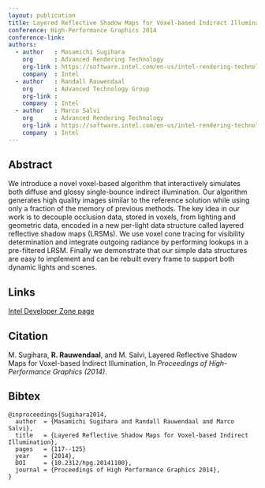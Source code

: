 ```yaml
---
layout: publication
title: Layered Reflective Shadow Maps for Voxel-based Indirect Illumination
conference: High-Performance Graphics 2014
conference-link: 
authors:
  - author   : Masamichi Sugihara
    org      : Advanced Rendering Technology
    org-link : https://software.intel.com/en-us/intel-rendering-technologies
    company  : Intel
  - author   : Randall Rauwendaal  
    org      : Advanced Technology Group
    org-link :
    company  : Intel
  - author   : Marco Salvi
    org      : Advanced Rendering Technology
    org-link : https://software.intel.com/en-us/intel-rendering-technologies
    company  : Intel
---
```




## Abstract
We introduce a novel voxel-based algorithm that interactively simulates both diffuse and glossy single-bounce indirect illumination. Our algorithm generates high quality images similar to the reference solution while using only a fraction of the memory of previous methods. The key idea in our work is to decouple occlusion data, stored in voxels, from lighting and geometric data, encoded in a new per-light data structure called layered reflective shadow maps (LRSMs). We use voxel cone tracing for visibility determination and integrate outgoing radiance by performing lookups in a pre-filtered LRSM. Finally we demonstrate that our simple data structures are easy to implement and can be rebuilt every frame to support both dynamic lights and scenes.
 

## Links
[Intel Developer Zone page](https://software.intel.com/content/www/us/en/develop/articles/layered-reflective-shadow-maps-for-voxel-based-indirect-illumination.html)

## Citation
M. Sugihara, **R. Rauwendaal**, and M. Salvi, Layered Reflective Shadow Maps for Voxel-based Indirect Illumination, In *Proceedings of High-Performance Graphics (2014)*.

## Bibtex
```
@inproceedings{Sugihara2014,
  author  = {Masamichi Sugihara and Randall Rauwendaal and Marco Salvi},
  title   = {Layered Reflective Shadow Maps for Voxel-based Indirect Illumination},  
  pages   = {117--125}
  year    = {2014},
  DOI     = {10.2312/hpg.20141100},
  journal = {Proceedings of High Performance Graphics 2014},
}
```